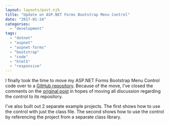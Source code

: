 ```yaml
---
layout: layouts/post.njk
title: "Update on ASP.NET Forms Bootstrap Menu Control"
date: "2017-01-24"
categories: 
  - "development"
tags: 
  - "dotnet"
  - "aspnet"
  - "aspnet-forms"
  - "bootstrap"
  - "code"
  - "html5"
  - "responsive"
---
```


I finally took the time to move my ASP.NET Forms Bootstrap Menu Control code over to a [GitHub repository](https://github.com/knight0323/aspnet-forms-bootstrap-menu). Because of the move, I've closed the comments on the [original post](../../2014/2014-02-25-asp-net-forms-bootstrap-menu-control/) in hopes of moving all discussion regarding the control to its repository.

I've also built out 2 separate example projects. The first shows how to use the control with just the class file. The second shows how to use the control by referencing the project from a separate class library.
